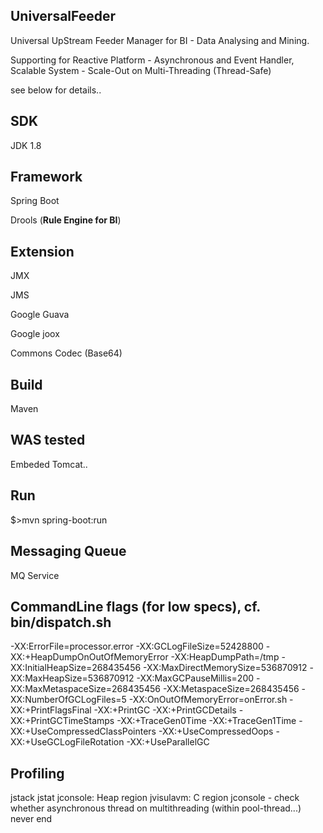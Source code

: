 ## UniversalFeeder
Universal UpStream Feeder Manager for BI - Data Analysing and Mining.

Supporting for Reactive Platform - Asynchronous and Event Handler, Scalable System - Scale-Out on Multi-Threading (Thread-Safe)

see below for details..

## SDK
JDK 1.8

## Framework
Spring Boot

Drools (**Rule Engine for BI**)

## Extension
JMX

JMS

Google Guava

Google joox

Commons Codec (Base64)

## Build
Maven

## WAS tested
Embeded Tomcat..

## Run
$>mvn spring-boot:run

## Messaging Queue
MQ Service

## CommandLine flags (for low specs), cf. bin/dispatch.sh
-XX:ErrorFile=processor.error -XX:GCLogFileSize=52428800 -XX:+HeapDumpOnOutOfMemoryError -XX:HeapDumpPath=/tmp -XX:InitialHeapSize=268435456 -XX:MaxDirectMemorySize=536870912 -XX:MaxHeapSize=536870912 -XX:MaxGCPauseMillis=200 -XX:MaxMetaspaceSize=268435456 -XX:MetaspaceSize=268435456 -XX:NumberOfGCLogFiles=5 -XX:OnOutOfMemoryError=onError.sh -XX:+PrintFlagsFinal -XX:+PrintGC -XX:+PrintGCDetails -XX:+PrintGCTimeStamps -XX:+TraceGen0Time -XX:+TraceGen1Time -XX:+UseCompressedClassPointers -XX:+UseCompressedOops -XX:+UseGCLogFileRotation -XX:+UseParallelGC

## Profiling
jstack
jstat
jconsole: Heap region
jvisulavm: C region jconsole - check whether asynchronous thread on multithreading (within pool-thread...) never end
